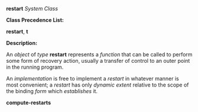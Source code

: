 **restart** *System Class* 

**Class Precedence List:** 

**restart**, **t** 

**Description:** 

An *object* of *type* **restart** represents a *function* that can be called to perform some form of recovery action, usually a transfer of control to an outer point in the running program. 

An *implementation* is free to implement a *restart* in whatever manner is most convenient; a *restart* has only *dynamic extent* relative to the scope of the binding *form* which *establishes* it. 



 

 

**compute-restarts** 

